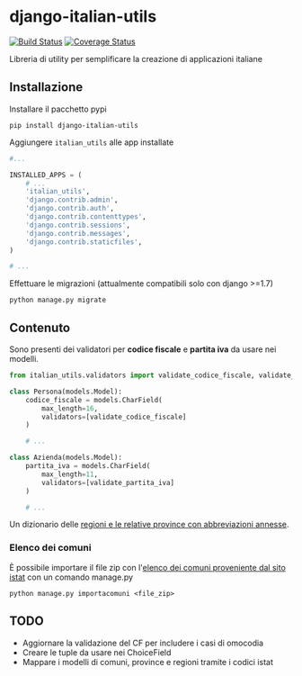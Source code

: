 # django-italian-utils

[![Build Status](https://travis-ci.org/facciocose/django-italian-utils.svg?branch=master)](https://travis-ci.org/facciocose/django-italian-utils) [![Coverage Status](https://coveralls.io/repos/github/facciocose/django-italian-utils/badge.svg?branch=master)](https://coveralls.io/github/facciocose/django-italian-utils?branch=master)

Libreria di utility per semplificare la creazione di applicazioni italiane

## Installazione

Installare il pacchetto pypi

`pip install django-italian-utils`

Aggiungere `italian_utils` alle app installate

```python
#...

INSTALLED_APPS = (
    # ...
    'italian_utils',
    'django.contrib.admin',
    'django.contrib.auth',
    'django.contrib.contenttypes',
    'django.contrib.sessions',
    'django.contrib.messages',
    'django.contrib.staticfiles',
)

# ...
```

Effettuare le migrazioni (attualmente compatibili solo con django >=1.7)

`python manage.py migrate`

## Contenuto

Sono presenti dei validatori per **codice fiscale** e **partita iva** da usare nei modelli.
```python
from italian_utils.validators import validate_codice_fiscale, validate_partita_iva

class Persona(models.Model):
    codice_fiscale = models.CharField(
        max_length=16,
        validators=[validate_codice_fiscale]
    )

    # ...

class Azienda(models.Model):
    partita_iva = models.CharField(
        max_length=11,
        validators=[validate_partita_iva]
    )

    # ...
```

Un dizionario delle [regioni e le relative province con abbreviazioni annesse](https://github.com/facciocose/django-italian-utils/blob/master/italian_utils/utils.py).

### Elenco dei comuni

È possibile importare il file zip con l'[elenco dei comuni proveniente dal sito istat](http://www.istat.it/it/archivio/comuni) con un comando manage.py

`python manage.py importacomuni <file_zip>`

## TODO

- Aggiornare la validazione del CF per includere i casi di omocodia
- Creare le tuple da usare nei ChoiceField
- Mappare i modelli di comuni, province e regioni tramite i codici istat